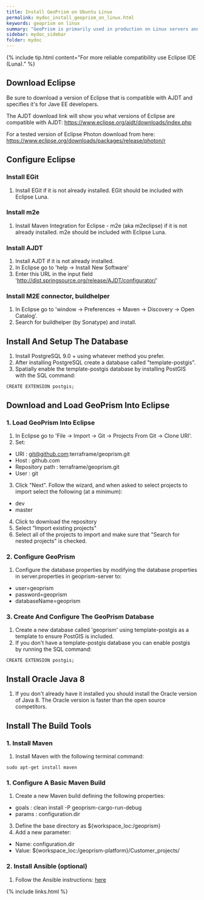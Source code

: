 ```yaml
---
title: Install GeoPrism on Ubuntu Linux
permalink: mydoc_install_geoprism_on_linux.html
keywords: geoprism on linux
summary: "GeoPrism is primarily used in production on Linux servers and so works well in a Linux development environment as well."
sidebar: mydoc_sidebar
folder: mydoc
---
```


{% include tip.html content="For more reliable compatibility use Eclipse IDE (Luna)." %}

## Download Eclipse
Be sure to download a version of Eclipse that is compatible with AJDT and specifies it's for Jave EE developers.

The AJDT download link will show you what versions of Eclipse are compatible with AJDT: https://www.eclipse.org/ajdt/downloads/index.php

For a tested version of Eclipse Photon download from here: https://www.eclipse.org/downloads/packages/release/photon/r

## Configure Eclipse

### Install EGit
1. Install EGit if it is not already installed. EGit should be included with Eclipse Luna.

### Install m2e
1. Install Maven Integration for Eclipse - m2e (aka m2eclipse) if it is not already installed.  m2e should be included with Eclipse Luna.

### Install AJDT
1. Install AJDT if it is not already installed.
2. In Eclipse go to 'help -> Install New Software'
3.  Enter this URL in the input field 'http://dist.springsource.org/release/AJDT/configurator/'

### Install M2E connector, buildhelper
1. In Eclipse go to 'window -> Preferences -> Maven -> Discovery -> Open Catalog'.
2. Search for buildhelper (by Sonatype) and install.

## Install And Setup The Database

1.  Install PostgreSQL 9.0 + using whatever method you prefer.
2.  After installing PostgreSQL create a database called "template-postgis".  
3.  Spatially enable the template-postgis database by installing PostGIS with the SQL command:

```
CREATE EXTENSION postgis;
```

## Download and Load GeoPrism Into Eclipse
<!-- ### 1. Download RunwaySDK

1.  Download or clone the RunwaySDK project from the [Github repo](https://github.com/terraframe/Runway-SDK.git).
2.  Import RunwaySDK into you Eclipse environment.

### 2. Download RunwaySDK-GIS

1.  Download or clone the RunwaySDK-GIS project from the [Github repo](https://github.com/terraframe/Runway-SDK-GIS.git).
2.  Import RunwaySDK-GIS into you Eclipse environment. -->

### 1. Load GeoPrism Into Eclipse

1.  In Eclipse go to 'File -> Import -> Git -> Projects From Git -> Clone URI'.
2.  Set:
*  URI : git@github.com:terraframe/geoprism.git
*  Host : github.com
*  Repository path : terraframe/geoprism.git
*  User : git
3.  Click "Next".  Follow the wizard, and when asked to select projects to import select the following (at a minimum):
*  dev
*  master
4.  Click to download the repository
5.  Select "Import existing projects"
6.  Select all of the projects to import and make sure that "Search for nested projects" is checked.

### 2. Configure GeoPrism
1.  Configure the database properties by modifying the database properties in server.properties in geoprism-server to:
*  user=geoprism
*  password=geoprism
*  databaseName=geoprism

### 3. Create And Configure The GeoPrism Database
1.  Create a new database called 'geoprism' using template-postgis as a template to ensure PostGIS is included.
2.  If you don't have a template-postgis database you can enable postgis by running the SQL command:

```
CREATE EXTENSION postgis;
```

## Install Oracle Java 8

1.  If you don't already have it installed you should install the Oracle version of Java 8.  The Oracle version is faster than the open source competitors.

## Install The Build Tools

### 1. Install Maven

1.  Install Maven with the following terminal command:

```
sudo apt-get install maven
```

### 1. Configure A Basic Maven Build
1.  Create a new Maven build defining the following properties:
*  goals : clean install -P geoprism-cargo-run-debug
*  params : configuration.dir
3. Define the base directory as ${workspace_loc:/geoprism}
2. Add a new parameter:
* Name: configuration.dir
* Value: ${workspace_loc:/geoprism-platform}/Customer_projects/<Project Config Directory>

### 2. Install Ansible (optional)

1. Follow the Ansible instructions: [here](http://docs.ansible.com/ansible/intro_installation.html)



{% include links.html %}
